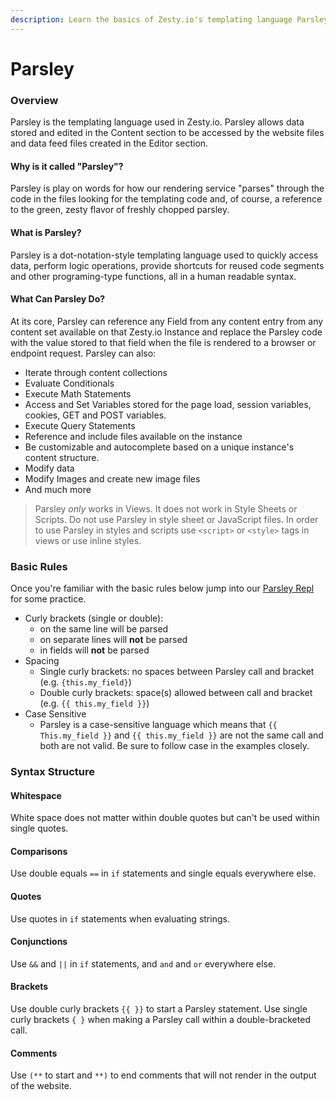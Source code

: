 ```yaml
---
description: Learn the basics of Zesty.io's templating language Parsley.
---
```


# Parsley

### Overview

Parsley is the templating language used in Zesty.io. Parsley allows data stored and edited in the Content section to be accessed by the website files and data feed files created in the Editor section.

#### Why is it called "Parsley"?

Parsley is play on words for how our rendering service "parses" through the code in the files looking for the templating code and, of course, a reference to the green, zesty flavor of freshly chopped parsley.

#### What is Parsley?

Parsley is a dot-notation-style templating language used to quickly access data, perform logic operations, provide shortcuts for reused code segments and other programing-type functions, all in a human readable syntax.

#### What Can Parsley Do?

At its core, Parsley can reference any Field from any content entry from any content set available on that Zesty.io Instance and replace the Parsley code with the value stored to that field when the file is rendered to a browser or endpoint request. Parsley can also:

* Iterate through content collections
* Evaluate Conditionals&#x20;
* Execute Math Statements&#x20;
* Access and Set Variables stored for the page load, session variables, cookies, GET and POST variables.&#x20;
* Execute Query Statements&#x20;
* Reference and include files available on the instance &#x20;
* Be customizable and autocomplete based on a unique instance's content structure.
* Modify data
* Modify Images and create new image files&#x20;
* And much more

> Parsley _only_ works in Views. It does not work in Style Sheets or Scripts. Do not use Parsley in style sheet or JavaScript files. In order to use Parsley in styles and scripts use  `<script>` or `<style>` tags in views or use inline styles.

### Basic Rules

Once you're familiar with the basic rules below jump into our [Parsley Repl](http://parsley.zesty.io/) for some practice.&#x20;

* Curly brackets (single or double):
  * on the same line will be parsed
  * on separate lines will **not** be parsed
  * in fields will **not** be parsed
* Spacing
  * Single curly brackets: no spaces between Parsley call and bracket (e.g. `{this.my_field}`)
  * Double curly brackets: space(s) allowed between call and bracket (e.g. `{{ this.my_field }}`)
* Case Sensitive
  * Parsley is a case-sensitive language which means that `{{ This.my_field }}` and `{{ this.my_field }}` are not the same call and both are not valid. Be sure to follow case in the examples closely.

### Syntax Structure

#### Whitespace

White space does not matter within double quotes but can't be used within single quotes.

#### Comparisons

Use double equals `==` in `if` statements and single equals everywhere else.

#### Quotes

Use quotes in `if` statements when evaluating strings.&#x20;

#### Conjunctions

Use `&&` and `||` in `if` statements, and `and` and `or` everywhere else.

#### Brackets

Use double curly brackets `{{ }}` to start a Parsley statement. Use single curly brackets `{ }` when making a Parsley call within a double-bracketed call.&#x20;

#### Comments

Use `(**` to start and `**)` to end comments that will not render in the output of the website.
